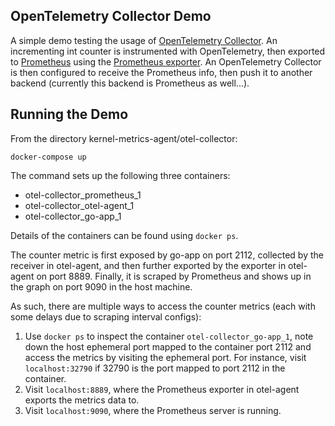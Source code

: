 ## OpenTelemetry Collector Demo

A simple demo testing the usage of [OpenTelemetry Collector](https://github.com/open-telemetry/opentelemetry-collector). An incrementing int counter is instrumented with OpenTelemetry, then exported to [Prometheus](https://prometheus.io/) using the [Prometheus exporter](https://github.com/open-telemetry/opentelemetry-go/tree/master/exporters/metric/prometheus). An OpenTelemetry Collector is then configured to receive the Prometheus info, then push it to another backend (currently this backend is Prometheus as well...).

## Running the Demo

From the directory kernel-metrics-agent/otel-collector:
```
docker-compose up
```
The command sets up the following three containers:

- otel-collector_prometheus_1
- otel-collector_otel-agent_1
- otel-collector_go-app_1

Details of the containers can be found using `docker ps`.

The counter metric is first exposed by go-app on port 2112, collected by the receiver in otel-agent, and then further exported by the exporter in otel-agent on port 8889. Finally, it is scraped by Prometheus and shows up in the graph on port 9090 in the host machine.

As such, there are multiple ways to access the counter metrics (each with some delays due to scraping interval configs):
1. Use `docker ps` to inspect the container `otel-collector_go-app_1`, note down the host ephemeral port mapped to the container port 2112 and access the metrics by visiting the ephemeral port. For instance, visit `localhost:32790` if 32790 is the port mapped to port 2112 in the container. 
2. Visit `localhost:8889`, where the Prometheus exporter in otel-agent exports the metrics data to.
3. Visit `localhost:9090`, where the Prometheus server is running.
